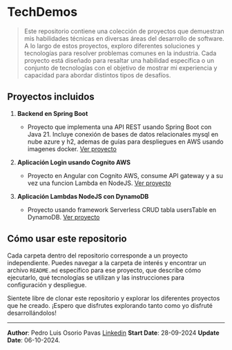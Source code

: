 # TechDemos

> Este repositorio contiene una colección de proyectos que demuestran mis habilidades técnicas en diversas áreas del desarrollo de software. A lo largo de estos proyectos, exploro diferentes soluciones y tecnologías para resolver problemas comunes en la industria. Cada proyecto está diseñado para resaltar una habilidad específica o un conjunto de tecnologías con el objetivo de mostrar mi experiencia y capacidad para abordar distintos tipos de desafíos.

## Proyectos incluidos

1. **Backend en Spring Boot**
   - Proyecto que implementa una API REST usando Spring Boot con Java 21. Incluye conexión de bases de datos relacionales mysql en nube azure y h2, ademas de guías para despliegues en AWS usando imagenes docker. [Ver proyecto](demoserviciosrest/backend/README.md)
   
2. **Aplicación Login usando Cognito AWS**
   - Proyecto en Angular con Cognito AWS, consume API gateway y a su vez una funcion Lambda en NodeJS. [Ver proyecto](angular-cognito/README.md)

2. **Aplicación Lambdas NodeJS con DynamoDB**
   - Proyecto usando framework Serverless CRUD tabla usersTable en DynamoDB. [Ver proyecto](lambda-crud-user-dynamodb/README.md)

## Cómo usar este repositorio

Cada carpeta dentro del repositorio corresponde a un proyecto independiente. Puedes navegar a la carpeta de interés y encontrar un archivo `README.md` específico para ese proyecto, que describe cómo ejecutarlo, qué tecnologías se utilizan y las instrucciones para configuración y despliegue.

Sientete libre de clonar este repositorio y explorar los diferentes proyectos que he creado. ¡Espero que disfrutes explorando tanto como yo disfruté desarrollándolos!

---

**Author**: Pedro Luis Osorio Pavas [Linkedin](www.linkedin.com/in/pedro-luis-osorio-pavas-68b3a7106)
**Start Date**: 28-09-2024
**Update Date**: 06-10-2024.

